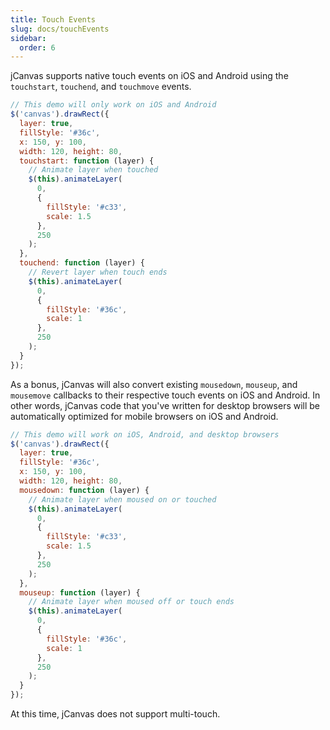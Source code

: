 ```yaml
---
title: Touch Events
slug: docs/touchEvents
sidebar:
  order: 6
---
```


jCanvas supports native touch events on iOS and Android using the `touchstart`, `touchend`, and `touchmove` events.

```js
// This demo will only work on iOS and Android
$('canvas').drawRect({
  layer: true,
  fillStyle: '#36c',
  x: 150, y: 100,
  width: 120, height: 80,
  touchstart: function (layer) {
    // Animate layer when touched
    $(this).animateLayer(
      0,
      {
        fillStyle: '#c33',
        scale: 1.5
      },
      250
    );
  },
  touchend: function (layer) {
    // Revert layer when touch ends
    $(this).animateLayer(
      0,
      {
        fillStyle: '#36c',
        scale: 1
      },
      250
    );
  }
});
```

As a bonus, jCanvas will also convert existing `mousedown`, `mouseup`, and `mousemove` callbacks to their respective touch events on iOS and Android. In other words, jCanvas code that you've written for desktop browsers will be automatically optimized for mobile browsers on iOS and Android.

```js
// This demo will work on iOS, Android, and desktop browsers
$('canvas').drawRect({
  layer: true,
  fillStyle: '#36c',
  x: 150, y: 100,
  width: 120, height: 80,
  mousedown: function (layer) {
    // Animate layer when moused on or touched
    $(this).animateLayer(
      0,
      {
        fillStyle: '#c33',
        scale: 1.5
      },
      250
    );
  },
  mouseup: function (layer) {
    // Animate layer when moused off or touch ends
    $(this).animateLayer(
      0,
      {
        fillStyle: '#36c',
        scale: 1
      },
      250
    );
  }
});
```

At this time, jCanvas does not support multi-touch.
